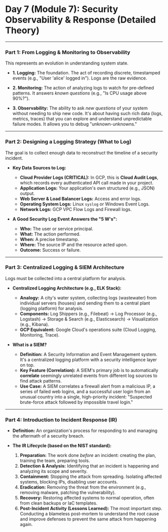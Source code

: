 # Day 7 (Module 7): Security Observability & Response (Detailed Theory)

---

### **Part 1: From Logging & Monitoring to Observability**

This represents an evolution in understanding system state.

*   **1. Logging:** The foundation. The act of recording discrete, timestamped events (e.g., "User 'alice' logged in"). Logs are the raw evidence.

*   **2. Monitoring:** The action of analyzing logs to watch for pre-defined patterns. It answers *known questions* (e.g., "Is CPU usage above 90%?").

*   **3. Observability:** The ability to ask *new questions* of your system without needing to ship new code. It's about having such rich data (logs, metrics, traces) that you can explore and understand unpredictable failure modes. It allows you to debug "unknown-unknowns."

--- 

### **Part 2: Designing a Logging Strategy (What to Log)**

The goal is to collect enough data to reconstruct the timeline of a security incident.

*   **Key Data Sources to Log:**
    *   **Cloud Provider Logs (CRITICAL):** In GCP, this is **Cloud Audit Logs**, which records every authenticated API call made in your project.
    *   **Application Logs:** Your application's own structured (e.g., JSON) output.
    *   **Web Server & Load Balancer Logs:** Access and error logs.
    *   **Operating System Logs:** Linux `syslog` or Windows Event Logs.
    *   **Network Logs:** GCP VPC Flow Logs and Firewall logs.

*   **A Good Security Log Event Answers the "5 W's":**
    *   **Who:** The user or service principal.
    *   **What:** The action performed.
    *   **When:** A precise timestamp.
    *   **Where:** The source IP and the resource acted upon.
    *   **Outcome:** Success or failure.

---

### **Part 3: Centralized Logging & SIEM Architecture**

Logs must be collected into a central platform for analysis.

*   **Centralized Logging Architecture (e.g., ELK Stack):**
    *   **Analogy:** A city's water system, collecting logs (wastewater) from individual servers (houses) and sending them to a central plant (logging platform) for analysis.
    *   **Components:** Log Shippers (e.g., Filebeat) -> Log Processor (e.g., Logstash) -> Storage & Search (e.g., Elasticsearch) -> Visualization (e.g., Kibana).
    *   **GCP Equivalent:** Google Cloud's operations suite (Cloud Logging, Monitoring, Trace).

*   **What is a SIEM?**
    *   **Definition:** A Security Information and Event Management system. It's a centralized logging platform with a security intelligence layer on top.
    *   **Key Feature (Correlation):** A SIEM's primary job is to automatically **correlate** seemingly unrelated events from different log sources to find attack patterns.
    *   **Use Case:** A SIEM correlates a firewall alert from a malicious IP, a series of failed web logins, and a successful user login from an unusual country into a single, high-priority incident: "Suspected brute-force attack followed by impossible travel login."

---

### **Part 4: Introduction to Incident Response (IR)**

*   **Definition:** An organization's process for responding to and managing the aftermath of a security breach.

*   **The IR Lifecycle (based on the NIST standard):**
    1.  **Preparation:** The work done *before* an incident: creating the plan, training the team, preparing tools.
    2.  **Detection & Analysis:** Identifying that an incident is happening and analyzing its scope and severity.
    3.  **Containment:** Stopping the attack from spreading. Isolating affected systems, blocking IPs, disabling user accounts.
    4.  **Eradication:** Removing the threat from the environment (e.g., removing malware, patching the vulnerability).
    5.  **Recovery:** Restoring affected systems to normal operation, often from clean backups or IaC templates.
    6.  **Post-Incident Activity (Lessons Learned):** The most important step. Conducting a blameless post-mortem to understand the root cause and improve defenses to prevent the same attack from happening again.
